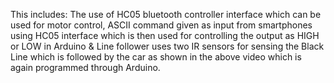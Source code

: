 This includes: The use of HC05 bluetooth controller interface which can be used for motor control, ASCII command given as input from smartphones using HC05 interface which is then used for controlling the output as HIGH or LOW in Arduino & Line follower uses two IR sensors for sensing the Black Line which is followed by the car as shown in the above video which is again programmed through Arduino.
